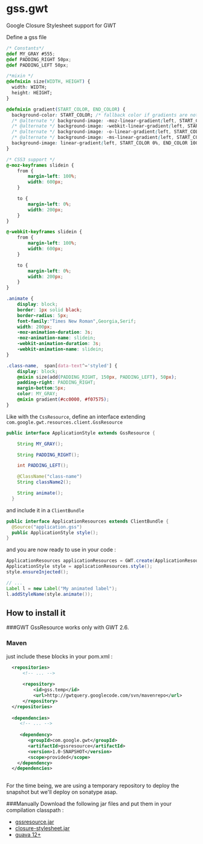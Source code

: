 gss.gwt
=======

Google Closure Stylesheet support for GWT

Define a gss file

```css
/* Constants*/
@def MY_GRAY #555;
@def PADDING_RIGHT 50px;
@def PADDING_LEFT 50px;

/*mixin */
@defmixin size(WIDTH, HEIGHT) {
  width: WIDTH;
  height: HEIGHT;
}

@defmixin gradient(START_COLOR, END_COLOR) {
  background-color: START_COLOR; /* fallback color if gradients are not supported */
  /* @alternate */ background-image: -moz-linear-gradient(left, START_COLOR 0%, END_COLOR 100%);
  /* @alternate */ background-image: -webkit-linear-gradient(left, START_COLOR 0%, END_COLOR 100%);
  /* @alternate */ background-image: -o-linear-gradient(left, START_COLOR 0%, END_COLOR 100%);
  /* @alternate */ background-image: -ms-linear-gradient(left, START_COLOR 0%, END_COLOR 100%);
  background-image: linear-gradient(left, START_COLOR 0%, END_COLOR 100%);
}

/* CSS3 support */
@-moz-keyframes slidein {
    from {
        margin-left: 100%;
        width: 600px;
    }

    to {
        margin-left: 0%;
        width: 200px;
    }
}

@-webkit-keyframes slidein {
    from {
        margin-left: 100%;
        width: 600px;
    }

    to {
        margin-left: 0%;
        width: 200px;
    }
}

.animate {
    display: block;
    border: 1px solid black;
    border-radius: 5px;
    font-family:"Times New Roman",Georgia,Serif;
    width: 200px;
    -moz-animation-duration: 3s;
    -moz-animation-name: slidein;
    -webkit-animation-duration: 3s;
    -webkit-animation-name: slidein;
}

.class-name,  span[data-text^='styled'] {
    display: block;
    @mixin size(add(PADDING_RIGHT, 150px, PADDING_LEFT), 50px);
    padding-right: PADDING_RIGHT;
    margin-bottom:5px;
    color: MY_GRAY;
    @mixin gradient(#cc0000, #f07575);
}

```

Like with the `CssResource`, define an interface extending `com.google.gwt.resources.client.GssResource`

```java
public interface ApplicationStyle extends GssResource {

    String MY_GRAY();

    String PADDING_RIGHT();

    int PADDING_LEFT();

    @ClassName("class-name")
    String className2();

    String animate();
  }
```

and include it in a `ClientBundle`

```java
public interface ApplicationResources extends ClientBundle {
  @Source("application.gss")
  public ApplicationStyle style();
}
```

and you are now ready to use in your code :

```java
ApplicationResources applicationResources = GWT.create(ApplicationResources.class);
ApplicationStyle style = applicationResources.style();
style.ensureInjected();

// ...
Label l = new Label("My animated label");
l.addStyleName(style.animate());
```

How to install it
----------
###GWT
GssResource works only with GWT 2.6. 

### Maven
just include these blocks in your pom.xml :
```xml
  <repositories>
      <!-- ... -->
      
      <repository>
          <id>gss.temp</id>
          <url>http://gwtquery.googlecode.com/svn/mavenrepo</url>
      </repository>
  </repositories>
  
  <dependencies>
     <!-- ... -->
   
     <dependency>
        <groupId>com.google.gwt</groupId>
        <artifactId>gssresource</artifactId>
        <version>1.0-SNAPSHOT</version>
        <scope>provided</scope>
    </dependency>
  </dependencies>
  
```
For the time being, we are using a temporary repository to deploy the snapshot but we'll deploy on sonatype asap.

###Manually
Download the following jar files and put them in your compilation classpath : 
* [gssresource.jar](https://gwtquery-plugins.googlecode.com/svn/mavenrepo/com/google/gwt/gssresource/1.0-SNAPSHOT/gssresource-1.0-20131219.102520-2.jar)
* [closure-stylesheet.jar](http://gwtquery-plugins.googlecode.com/svn/mavenrepo/com/google/closure-stylesheets/closure-stylesheets/v20131127/closure-stylesheets-v20131127.jar)
* [guava 12+](http://repo1.maven.org/maven2/com/google/guava/guava/15.0/guava-15.0.jar)
